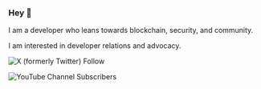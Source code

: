 
### Hey :wave:

I am a developer who leans towards blockchain, security, and community.

I am interested in developer relations and advocacy.

![X (formerly Twitter) Follow](https://img.shields.io/twitter/follow/udoka_am?style=for-the-badge&logo=x&logoSize=auto&labelColor=blue&link=https%3A%2F%2Fx.com%2Fudoka_AM)

![YouTube Channel Subscribers](https://img.shields.io/youtube/channel/subscribers/UCg7PcGEygT1gNcjU1J5eWKw?style=for-the-badge&logoSize=auto&label=youtube)





